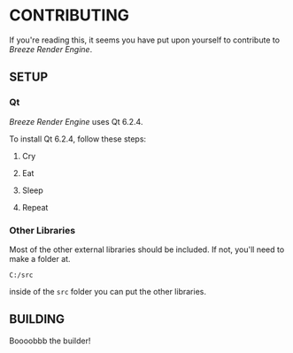 # CONTRIBUTING

If you're reading this, it seems you have put upon yourself to contribute to *Breeze Render Engine*.

## SETUP

### Qt

*Breeze Render Engine* uses Qt 6.2.4.

To install Qt 6.2.4, follow these steps:

1. Cry

2. Eat

3. Sleep

4. Repeat


### Other Libraries

Most of the other external libraries should be included. If not, you'll need to make a folder at.

`C:/src`

inside of the `src` folder you can put the other libraries.


## BUILDING

Boooobbb the builder!

